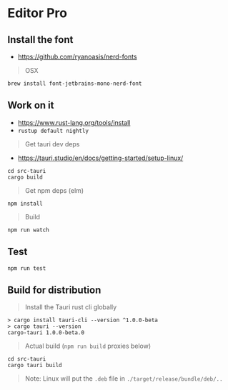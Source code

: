 # Editor Pro

## Install the font
- https://github.com/ryanoasis/nerd-fonts
> OSX
```console
brew install font-jetbrains-mono-nerd-font
```

## Work on it
- https://www.rust-lang.org/tools/install
- `rustup default nightly`

> Get tauri dev deps
- https://tauri.studio/en/docs/getting-started/setup-linux/

```console
cd src-tauri
cargo build
```

> Get npm deps (elm)
```console
npm install
```

> Build
```console
npm run watch
```

## Test
```console
npm run test
```

## Build for distribution
> Install the Tauri rust cli globally
```console
> cargo install tauri-cli --version ^1.0.0-beta
> cargo tauri --version
cargo-tauri 1.0.0-beta.0
```

> Actual build
(`npm run build` proxies below)
```console
cd src-tauri
cargo tauri build
```

> Note: Linux will put the `.deb` file in `./target/release/bundle/deb/..`
